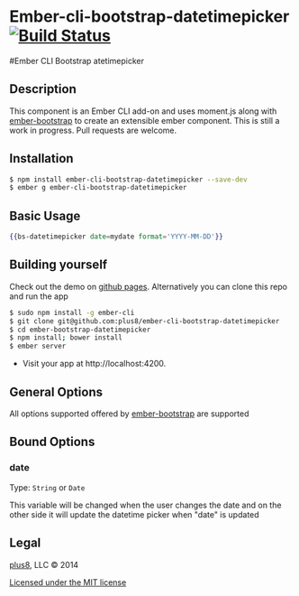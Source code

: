 # Ember-cli-bootstrap-datetimepicker [![Build Status](https://travis-ci.org/plus8/ember-cli-bootstrap-datetimepicker.svg)](https://travis-ci.org/plus8/ember-datepicker)

#Ember CLI Bootstrap atetimepicker 

## Description
This component is an Ember CLI add-on and uses moment.js along with [ember-bootstrap](http://http://eonasdan.github.io/bootstrap-datetimepicker/ "Bootstrap datetimepicker")
to create an extensible ember component. This is still a work in progress. Pull requests are welcome.

## Installation
```sh
$ npm install ember-cli-bootstrap-datetimepicker --save-dev
$ ember g ember-cli-bootstrap-datetimepicker
```

## Basic Usage
```handlebars
{{bs-datetimepicker date=mydate format='YYYY-MM-DD'}}
```

## Building yourself
Check out the demo on [github pages](http://gevious.github.io/ember-datepicker/ "Bootstrap datetimepicker").
Alternatively you can clone this repo and run the app

```sh
$ sudo npm install -g ember-cli
$ git clone git@github.com:plus8/ember-cli-bootstrap-datetimepicker
$ cd ember-bootstrap-datetimepicker
$ npm install; bower install
$ ember server
```
* Visit your app at http://localhost:4200.

## General Options
All options supported offered by [ember-bootstrap](http://http://eonasdan.github.io/bootstrap-datetimepicker/ "Bootstrap datetimepicker") are supported

## Bound Options

### date
Type: `String` or `Date`

This variable will be changed when the user changes the date and on the other side it will update the datetime picker when "date" is updated

## Legal ##

[plus8](http://plus8.cg), LLC &copy; 2014

[Licensed under the MIT license](http://www.opensource.org/licenses/mit-license.php)